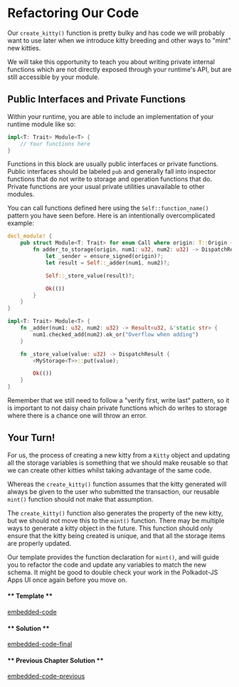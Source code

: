 Refactoring Our Code
===

Our `create_kitty()` function is pretty bulky and has code we will probably want to use later when we introduce kitty breeding and other ways to "mint" new kitties.

We will take this opportunity to teach you about writing private internal functions which are not directly exposed through your runtime's API, but are still accessible by your module.

## Public Interfaces and Private Functions

Within your runtime, you are able to include an implementation of your runtime module like so:

```rust
impl<T: Trait> Module<T> {
    // Your functions here
}
```

Functions in this block are usually public interfaces or private functions. Public interfaces should be labeled `pub` and generally fall into inspector functions that do not write to storage and operation functions that do. Private functions are your usual private utilities unavailable to other modules.

You can call functions defined here using the `Self::function_name()` pattern you have seen before. Here is an intentionally overcomplicated example:

```rust
decl_module! {
    pub struct Module<T: Trait> for enum Call where origin: T::Origin {
        fn adder_to_storage(origin, num1: u32, num2: u32) -> DispatchResult {
            let _sender = ensure_signed(origin)?;
            let result = Self::_adder(num1, num2)?;

            Self::_store_value(result)?;

            Ok(())
        }
    }
}

impl<T: Trait> Module<T> {
    fn _adder(num1: u32, num2: u32) -> Result<u32, &'static str> {
        num1.checked_add(num2).ok_or("Overflow when adding")
    }

    fn _store_value(value: u32) -> DispatchResult {
        <MyStorage<T>>::put(value);

        Ok(())
    }
}
```

Remember that we still need to follow a "verify first, write last"  pattern, so it is important to not daisy chain private functions which do writes to storage where there is a chance one will throw an error.

## Your Turn!

For us, the process of creating a new kitty from a `Kitty` object and updating all the storage variables is something that we should make reusable so that we can create other kitties whilst taking advantage of the same code.

Whereas the `create_kitty()` function assumes that the kitty generated will always be given to the user who submitted the transaction, our reusable `mint()` function should not make that assumption.

The `create_kitty()` function also generates the property of the new kitty, but we should not move this to the `mint()` function. There may be multiple ways to generate a kitty object in the future. This function should only ensure that the kitty being created is unique, and that all the storage items are properly updated.

Our template provides the function declaration for `mint()`, and will guide you to refactor the code and update any variables to match the new schema. It might be good to double check your work in the Polkadot-JS Apps UI once again before you move on.

<!-- tabs:start -->

#### ** Template **

[embedded-code](./assets/2.6-template.rs ':include :type=code embed-template')

#### ** Solution **

[embedded-code-final](./assets/2.6-finished-code.rs ':include :type=code embed-final')

#### ** Previous Chapter Solution **

[embedded-code-previous](./assets/2.5-finished-code.rs ':include :type=code embed-previous')

<!-- tabs:end -->
